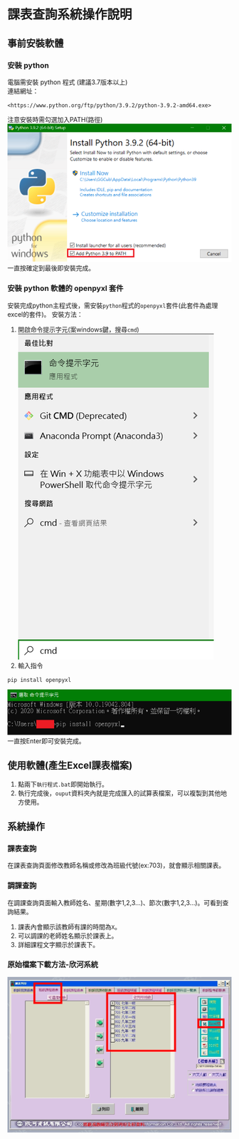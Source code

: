 # 課表查詢系統操作說明
## 事前安裝軟體
### 安裝 python
   電腦需安裝 python 程式 (建議3.7版本以上)  
   連結網址：
   ```
   <https://www.python.org/ftp/python/3.9.2/python-3.9.2-amd64.exe>
   ```
   注意安裝時需勾選加入PATH(路徑)
   ![安裝python](./templete/fig1.png)
   一直按確定到最後即安裝完成。
### 安裝 python 軟體的 openpyxl 套件
安裝完成python主程式後，需安裝```python```程式的```openpyxl```套件(此套件為處理excel的套件)。
安裝方法：
1. 開啟命令提示字元(案windows鍵，搜尋```cmd```)  
   ![開啟命令提示字元](./templete/fig2.png)
2. 輸入指令
```
pip install openpyxl
```
   ![安裝套件](./templete/fig3.png)  
一直按Enter即可安裝完成。

## 使用軟體(產生Excel課表檔案)
1. 點兩下```執行程式.bat```即開始執行。
2. 執行完成後，```ouput```資料夾內就是完成匯入的試算表檔案，可以複製到其他地方使用。

## 系統操作
### 課表查詢
在課表查詢頁面修改教師名稱或修改為班級代號(ex:703)，就會顯示相關課表。
### 調課查詢
在調課查詢頁面輸入教師姓名、星期(數字1,2,3...)、節次(數字1,2,3...)。可看到查詢結果。
1. 課表內會顯示該教師有課的時間為```X```。
2. 可以調課的老師姓名顯示於課表上。
3. 詳細課程文字顯示於課表下。

### 原始檔案下載方法-欣河系統
   ![下載範例圖片](./templete/fig4.png)  